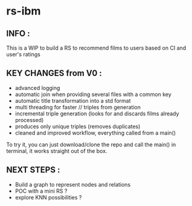 # rs-ibm

## INFO :

This is a WIP to build a RS to recommend films to users based on CI and user's ratings

## KEY CHANGES from V0 :

- advanced logging
- automatic join when providing several files with a common key
- automatic title transformation into a std format
- multi threading for faster // triples from generation
- incremental triple generation (looks for and discards films already processed)
- produces only unique triples (removes duplicates)
- cleaned and improved workflow, everything called from a main()

To try it, you can just download/clone the repo and call the main() in terminal, it works straight out of the box.

## NEXT STEPS :

- Build a graph to represent nodes and relations
- POC with a mini RS ?
- explore KNN possibilities ?
